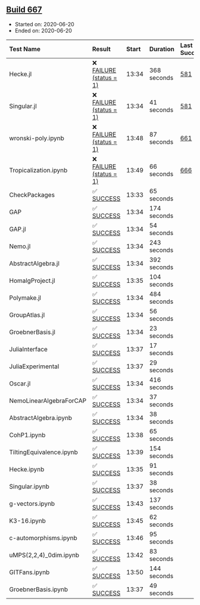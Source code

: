 ## [Build 667](https://oscarci.mathematik.uni-kl.de/job/oscar-julia-1.4/667/)

* Started on: 2020-06-20
* Ended on: 2020-06-20

| Test Name    | Result | Start | Duration | Last Success | First Failure |
|:-------------|:-------|:------|:---------|:-------------|:--------------|
| Hecke.jl | ❌ [FAILURE (status = 1)](https://oscarci.mathematik.uni-kl.de/job/oscar-julia-1.4/667/artifact/logs/build-667/Hecke.jl.log) | 13:34 | 368 seconds | [581](https://oscarci.mathematik.uni-kl.de/job/oscar-julia-1.4/581/) | [582](https://oscarci.mathematik.uni-kl.de/job/oscar-julia-1.4/582/) |
| Singular.jl | ❌ [FAILURE (status = 1)](https://oscarci.mathematik.uni-kl.de/job/oscar-julia-1.4/667/artifact/logs/build-667/Singular.jl.log) | 13:34 | 41 seconds | [581](https://oscarci.mathematik.uni-kl.de/job/oscar-julia-1.4/581/) | [582](https://oscarci.mathematik.uni-kl.de/job/oscar-julia-1.4/582/) |
| wronski-poly.ipynb | ❌ [FAILURE (status = 1)](https://oscarci.mathematik.uni-kl.de/job/oscar-julia-1.4/667/artifact/logs/build-667/wronski-poly.ipynb.log) | 13:48 | 87 seconds | [661](https://oscarci.mathematik.uni-kl.de/job/oscar-julia-1.4/661/) | [662](https://oscarci.mathematik.uni-kl.de/job/oscar-julia-1.4/662/) |
| Tropicalization.ipynb | ❌ [FAILURE (status = 1)](https://oscarci.mathematik.uni-kl.de/job/oscar-julia-1.4/667/artifact/logs/build-667/Tropicalization.ipynb.log) | 13:49 | 66 seconds | [666](https://oscarci.mathematik.uni-kl.de/job/oscar-julia-1.4/666/) | [667](https://oscarci.mathematik.uni-kl.de/job/oscar-julia-1.4/667/) |
| CheckPackages | ✅ [SUCCESS](https://oscarci.mathematik.uni-kl.de/job/oscar-julia-1.4/667/artifact/logs/build-667/CheckPackages.log) | 13:33 | 65 seconds |  |  |
| GAP | ✅ [SUCCESS](https://oscarci.mathematik.uni-kl.de/job/oscar-julia-1.4/667/artifact/logs/build-667/GAP.log) | 13:34 | 174 seconds |  |  |
| GAP.jl | ✅ [SUCCESS](https://oscarci.mathematik.uni-kl.de/job/oscar-julia-1.4/667/artifact/logs/build-667/GAP.jl.log) | 13:34 | 54 seconds |  |  |
| Nemo.jl | ✅ [SUCCESS](https://oscarci.mathematik.uni-kl.de/job/oscar-julia-1.4/667/artifact/logs/build-667/Nemo.jl.log) | 13:34 | 243 seconds |  |  |
| AbstractAlgebra.jl | ✅ [SUCCESS](https://oscarci.mathematik.uni-kl.de/job/oscar-julia-1.4/667/artifact/logs/build-667/AbstractAlgebra.jl.log) | 13:34 | 392 seconds |  |  |
| HomalgProject.jl | ✅ [SUCCESS](https://oscarci.mathematik.uni-kl.de/job/oscar-julia-1.4/667/artifact/logs/build-667/HomalgProject.jl.log) | 13:35 | 104 seconds |  |  |
| Polymake.jl | ✅ [SUCCESS](https://oscarci.mathematik.uni-kl.de/job/oscar-julia-1.4/667/artifact/logs/build-667/Polymake.jl.log) | 13:34 | 484 seconds |  |  |
| GroupAtlas.jl | ✅ [SUCCESS](https://oscarci.mathematik.uni-kl.de/job/oscar-julia-1.4/667/artifact/logs/build-667/GroupAtlas.jl.log) | 13:34 | 56 seconds |  |  |
| GroebnerBasis.jl | ✅ [SUCCESS](https://oscarci.mathematik.uni-kl.de/job/oscar-julia-1.4/667/artifact/logs/build-667/GroebnerBasis.jl.log) | 13:34 | 23 seconds |  |  |
| JuliaInterface | ✅ [SUCCESS](https://oscarci.mathematik.uni-kl.de/job/oscar-julia-1.4/667/artifact/logs/build-667/JuliaInterface.log) | 13:37 | 17 seconds |  |  |
| JuliaExperimental | ✅ [SUCCESS](https://oscarci.mathematik.uni-kl.de/job/oscar-julia-1.4/667/artifact/logs/build-667/JuliaExperimental.log) | 13:37 | 29 seconds |  |  |
| Oscar.jl | ✅ [SUCCESS](https://oscarci.mathematik.uni-kl.de/job/oscar-julia-1.4/667/artifact/logs/build-667/Oscar.jl.log) | 13:34 | 416 seconds |  |  |
| NemoLinearAlgebraForCAP | ✅ [SUCCESS](https://oscarci.mathematik.uni-kl.de/job/oscar-julia-1.4/667/artifact/logs/build-667/NemoLinearAlgebraForCAP.log) | 13:34 | 37 seconds |  |  |
| AbstractAlgebra.ipynb | ✅ [SUCCESS](https://oscarci.mathematik.uni-kl.de/job/oscar-julia-1.4/667/artifact/logs/build-667/AbstractAlgebra.ipynb.log) | 13:34 | 38 seconds |  |  |
| CohP1.ipynb | ✅ [SUCCESS](https://oscarci.mathematik.uni-kl.de/job/oscar-julia-1.4/667/artifact/logs/build-667/CohP1.ipynb.log) | 13:38 | 65 seconds |  |  |
| TiltingEquivalence.ipynb | ✅ [SUCCESS](https://oscarci.mathematik.uni-kl.de/job/oscar-julia-1.4/667/artifact/logs/build-667/TiltingEquivalence.ipynb.log) | 13:39 | 154 seconds |  |  |
| Hecke.ipynb | ✅ [SUCCESS](https://oscarci.mathematik.uni-kl.de/job/oscar-julia-1.4/667/artifact/logs/build-667/Hecke.ipynb.log) | 13:35 | 91 seconds |  |  |
| Singular.ipynb | ✅ [SUCCESS](https://oscarci.mathematik.uni-kl.de/job/oscar-julia-1.4/667/artifact/logs/build-667/Singular.ipynb.log) | 13:37 | 38 seconds |  |  |
| g-vectors.ipynb | ✅ [SUCCESS](https://oscarci.mathematik.uni-kl.de/job/oscar-julia-1.4/667/artifact/logs/build-667/g-vectors.ipynb.log) | 13:43 | 137 seconds |  |  |
| K3-16.ipynb | ✅ [SUCCESS](https://oscarci.mathematik.uni-kl.de/job/oscar-julia-1.4/667/artifact/logs/build-667/K3-16.ipynb.log) | 13:45 | 62 seconds |  |  |
| c-automorphisms.ipynb | ✅ [SUCCESS](https://oscarci.mathematik.uni-kl.de/job/oscar-julia-1.4/667/artifact/logs/build-667/c-automorphisms.ipynb.log) | 13:46 | 95 seconds |  |  |
| uMPS(2,2,4)_0dim.ipynb | ✅ [SUCCESS](https://oscarci.mathematik.uni-kl.de/job/oscar-julia-1.4/667/artifact/logs/build-667/uMPS-2-2-4-_0dim.ipynb.log) | 13:42 | 83 seconds |  |  |
| GITFans.ipynb | ✅ [SUCCESS](https://oscarci.mathematik.uni-kl.de/job/oscar-julia-1.4/667/artifact/logs/build-667/GITFans.ipynb.log) | 13:50 | 144 seconds |  |  |
| GroebnerBasis.ipynb | ✅ [SUCCESS](https://oscarci.mathematik.uni-kl.de/job/oscar-julia-1.4/667/artifact/logs/build-667/GroebnerBasis.ipynb.log) | 13:37 | 49 seconds |  |  |
